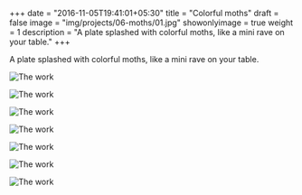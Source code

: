 +++
date = "2016-11-05T19:41:01+05:30"
title = "Colorful moths"
draft = false
image = "img/projects/06-moths/01.jpg"
showonlyimage = true
weight = 1
description = "A plate splashed with colorful moths, like a mini rave on your table."
+++

A plate splashed with colorful moths, like a mini rave on your table.

![The work][1]

![The work][2]

![The work][3]

![The work][4]

![The work][5]

![The work][6]

![The work][7]

[1]: /img/projects/06-moths/01.jpg
[2]: /img/projects/06-moths/02.jpg
[3]: /img/projects/06-moths/03.jpg
[4]: /img/projects/06-moths/04.jpg
[5]: /img/projects/06-moths/05.jpg
[6]: /img/projects/06-moths/06.jpg
[7]: /img/projects/06-moths/07.jpg
